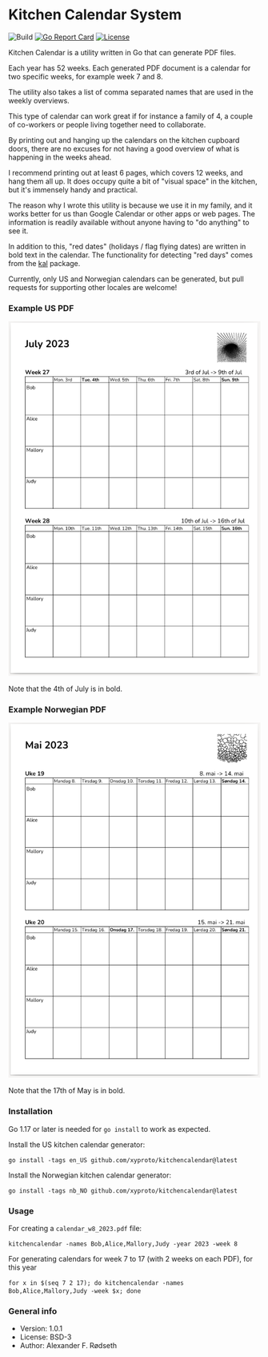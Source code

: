 # Kitchen Calendar System

![Build](https://github.com/xyproto/kitchencalendar/workflows/Build/badge.svg) [![Go Report Card](https://goreportcard.com/badge/github.com/xyproto/kitchencalendar)](https://goreportcard.com/report/github.com/xyproto/kitchencalendar) [![License](https://img.shields.io/badge/license-BSD-green.svg?style=flat)](https://raw.githubusercontent.com/xyproto/kitchencalendar/main/LICENSE)

Kitchen Calendar is a utility written in Go that can generate PDF files.

Each year has 52 weeks. Each generated PDF document is a calendar for two specific weeks, for example week 7 and 8.

The utility also takes a list of comma separated names that are used in the weekly overviews.

This type of calendar can work great if for instance a family of 4, a couple of co-workers or people living together need to collaborate.

By printing out and hanging up the calendars on the kitchen cupboard doors, there are no excuses for not having a good overview of what is happening in the weeks ahead.

I recommend printing out at least 6 pages, which covers 12 weeks, and hang them all up. It does occupy quite a bit of "visual space" in the kitchen, but it's immensely handy and practical.

The reason why I wrote this utility is because we use it in my family, and it works better for us than Google Calendar or other apps or web pages. The information is readily available without anyone having to "do anything" to see it.

In addition to this, "red dates" (holidays / flag flying dates) are written in bold text in the calendar. The functionality for detecting "red days" comes from the [kal](https://github.com/xyproto/kal) package.

Currently, only US and Norwegian calendars can be generated, but pull requests for supporting other locales are welcome!

### Example US PDF

![US kitchen calendar](img/us_kitchen_calendar.png)

Note that the 4th of July is in bold.

### Example Norwegian PDF

![Norwegian kitchen calendar](img/no_kitchen_calendar.png)

Note that the 17th of May is in bold.

### Installation

Go 1.17 or later is needed for `go install` to work as expected.

Install the US kitchen calendar generator:

    go install -tags en_US github.com/xyproto/kitchencalendar@latest

Install the Norwegian kitchen calendar generator:

    go install -tags nb_NO github.com/xyproto/kitchencalendar@latest

### Usage

For creating a `calendar_w8_2023.pdf` file:

    kitchencalendar -names Bob,Alice,Mallory,Judy -year 2023 -week 8

For generating calendars for week 7 to 17 (with 2 weeks on each PDF), for this year

    for x in $(seq 7 2 17); do kitchencalendar -names Bob,Alice,Mallory,Judy -week $x; done

### General info

* Version: 1.0.1
* License: BSD-3
* Author: Alexander F. Rødseth
